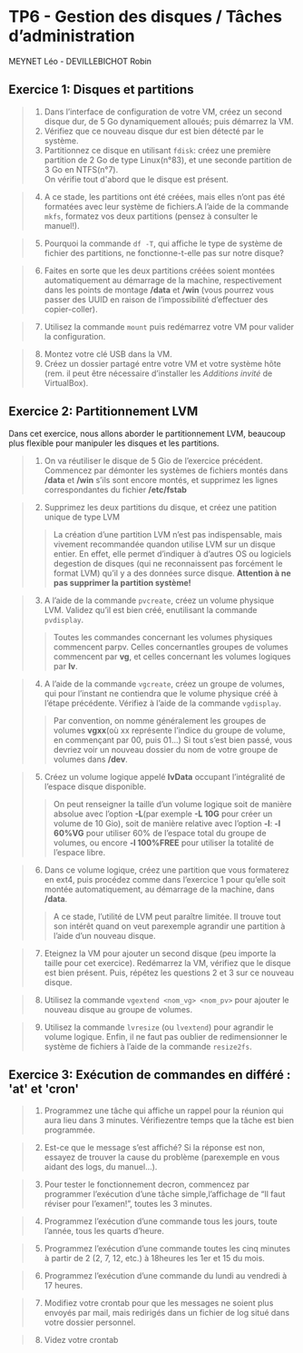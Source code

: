 # TP6 - Gestion des disques / Tâches d’administration
MEYNET Léo - DEVILLEBICHOT Robin 

## Exercice 1: Disques et partitions
  > 1. Dans l’interface de configuration de votre VM, créez un second disque dur, de 5 Go dynamiquement alloués; puis démarrez la VM.
  > 2. Vérifiez que ce nouveau disque dur est bien détecté par le système.
  > 3. Partitionnez ce disque en utilisant `fdisk`: créez une première partition de 2 Go de type Linux(n°83), et une seconde partition de 3 Go en NTFS(n°7).  
  On vérifie tout d'abord que le disque est présent.
  
  > 4. A ce stade, les partitions ont été créées, mais elles n’ont pas été formatées avec leur système de fichiers.A l’aide de la commande `mkfs`, formatez vos deux partitions (pensez à consulter le manuel!).
  
  > 5. Pourquoi la commande `df -T`, qui affiche le type de système de fichier des partitions, ne fonctionne-t-elle pas sur notre disque?
  
  > 6. Faites en sorte que les deux partitions créées soient montées automatiquement au démarrage de la machine, respectivement dans les points de montage **/data** et **/win** (vous pourrez vous passer des UUID en raison de l’impossibilité d’effectuer des copier-coller).
  
  > 7. Utilisez la commande `mount` puis redémarrez votre VM pour valider la configuration.
  
  > 8. Montez votre clé USB dans la VM.
  > 9. Créez un dossier partagé entre votre VM et votre système hôte (rem. il peut être nécessaire d’installer les *Additions invité* de VirtualBox).

## Exercice 2: Partitionnement LVM
  Dans cet exercice, nous allons aborder le partitionnement LVM, beaucoup plus flexible pour manipuler les disques et les partitions.  
  
  > 1. On va réutiliser le disque de 5 Gio de l’exercice précédent. Commencez par démonter les systèmes de fichiers montés dans **/data** et **/win** s’ils sont encore montés, et supprimez les lignes correspondantes du fichier **/etc/fstab**  
  
  > 2. Supprimez les deux partitions du disque, et créez une patition unique de type LVM
  > > La création d’une partition LVM n’est pas indispensable, mais vivement recommandée quandon utilise LVM sur un disque entier. En effet, elle permet d’indiquer à d’autres OS ou logiciels degestion de disques (qui ne reconnaissent pas forcément le format LVM) qu’il y a des données surce disque.
  > > **Attention à ne pas supprimer la partition système!**  
  
  > 3. A l’aide de la commande `pvcreate`, créez un volume physique LVM. Validez qu’il est bien créé, enutilisant la commande `pvdisplay`.
  > > Toutes les commandes concernant les volumes physiques commencent parpv. Celles concernantles groupes de volumes commencent par **vg**, et celles concernant les volumes logiques par **lv**.  
  
  > 4. A l’aide de la commande `vgcreate`, créez un groupe de volumes, qui pour l’instant ne contiendra que le volume physique créé à l’étape précédente. Vérifiez à l’aide de la commande `vgdisplay`.
  > > Par convention, on nomme généralement les groupes de volumes **vgxx**(où xx représente l’indice du groupe de volume, en commençant par 00, puis 01...)
  > > Si tout s’est bien passé, vous devriez voir un nouveau dossier du nom de votre groupe de volumes dans **/dev**.  
  
  > 5. Créez un volume logique appelé **lvData** occupant l’intégralité de l’espace disque disponible.
  > > On peut renseigner la taille d’un volume logique soit de manière absolue avec l’option **-L**(par exemple **-L 10G** pour créer un volume de 10 Gio), soit de manière relative avec l’option **-l**: **-l 60%VG** pour utiliser 60% de l’espace total du groupe de volumes, ou encore **-l 100%FREE** pour utiliser la totalité de l’espace libre.  
  
  > 6. Dans ce volume logique, créez une partition que vous formaterez en ext4, puis procédez comme dans l’exercice 1 pour qu’elle soit montée automatiquement, au démarrage de la machine, dans **/data**.
  > > A ce stade, l’utilité de LVM peut paraître limitée. Il trouve tout son intérêt quand on veut parexemple agrandir une partition à l’aide d’un nouveau disque.  
  
  > 7. Eteignez la VM pour ajouter un second disque (peu importe la taille pour cet exercice). Redémarrez la VM, vérifiez que le disque est bien présent. Puis, répétez les questions 2 et 3 sur ce nouveau disque.  
  
  > 8. Utilisez la commande `vgextend <nom_vg> <nom_pv>` pour ajouter le nouveau disque au groupe de volumes.  
  
  > 9. Utilisez la commande `lvresize` (ou `lvextend`) pour agrandir le volume logique. Enfin, il ne faut pas oublier de redimensionner le système de fichiers à l’aide de la commande `resize2fs`.

## Exercice 3: Exécution de commandes en différé : 'at' et 'cron'
  > 1. Programmez une tâche qui affiche un rappel pour la réunion qui aura lieu dans 3 minutes. Vérifiezentre temps que la tâche est bien programmée.  
  
  > 2. Est-ce que le message s’est affiché? Si la réponse est non, essayez de trouver la cause du problème (parexemple en vous aidant des logs, du manuel...).  
  
  > 3. Pour tester le fonctionnement decron, commencez par programmer l’exécution d’une tâche simple,l’affichage de “Il faut réviser pour l’examen!”, toutes les 3 minutes.  
  
  > 4. Programmez l’exécution d’une commande tous les jours, toute l’année, tous les quarts d’heure.  
  
  > 5. Programmez l’exécution d’une commande toutes les cinq minutes à partir de 2 (2, 7, 12, etc.) à 18heures les 1er et 15 du mois.  
  
  > 6. Programmez l’exécution d’une commande du lundi au vendredi à 17 heures.  
  
  > 7. Modifiez votre crontab pour que les messages ne soient plus envoyés par mail, mais redirigés dans un fichier de log situé dans votre dossier personnel.  
  
  > 8. Videz votre crontab  
